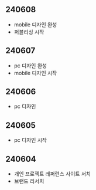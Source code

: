 ## 240608
* mobile 디자인 완성
* 퍼블리싱 시작

## 240607
* pc 디자인 완성
* mobile 디자인 시작

## 240606
* pc 디자인

## 240605
* pc 디자인 시작

## 240604
* 개인 프로젝트 레퍼런스 사이트 서치
* 브랜드 리서치
